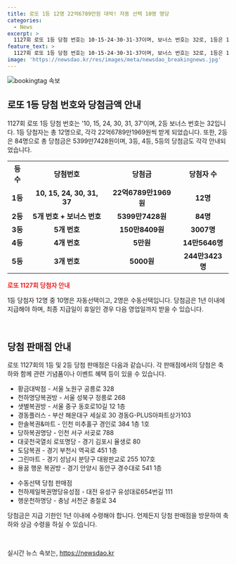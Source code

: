 ```yaml
---
title: 로또 1등 12명 22억6789만원 대박! 자동 선택 10명 명당
categories:
  - News
excerpt: >
  1127회 로또 1등 당첨 번호는 10·15·24·30·31·37이며, 보너스 번호는 32로, 1등은 12명, 2등은 84명, 3등은 3007명에게 당첨금이 지급된다. 판매점과 수동선택된 당첨자 정보도 공개됐으며, 당첨금은 1년 이내에 수령 가능하다. 1등 당첨자 중 10명은 자동선택으로, 로또 판매점과 당첨 번호 등 상세 정보를 확인할 수 있다. 
feature_text: >
  1127회 로또 1등 당첨 번호는 10·15·24·30·31·37이며, 보너스 번호는 32로, 1등은 12명, 2등은 84명, 3등은 3007명에게 당첨금이 지급된다. 판매점과 수동선택된 당첨자 정보도 공개됐으며, 당첨금은 1년 이내에 수령 가능하다. 1등 당첨자 중 10명은 자동선택으로, 로또 판매점과 당첨 번호 등 상세 정보를 확인할 수 있다. 
image: 'https://newsdao.kr/res/images/meta/newsdao_breakingnews.jpg'
---
```


<p><img src="https://newsdao.kr/res/images/meta/newsdao_breakingnews.jpg" alt="bookingtag 속보" /></p>

<h2 data-ke-size="size26">로또 1등 당첨 번호와 당첨금액 안내</h2>

<p data-ke-size="size16">1127회 로또 1등 당첨 번호는 '10, 15, 24, 30, 31, 37'이며, 2등 보너스 번호는 32입니다. 1등 당첨자는 총 12명으로, 각각 22억6789만1969원씩 받게 되었습니다. 또한, 2등은 84명으로 총 당첨금은 5399만7428원이며, 3등, 4등, 5등의 당첨금도 각각 안내되었습니다.</p>

<table>
    <tr>
        <th><b>등수</b></th>
        <th><b>당첨번호</b></th>
        <th><b>당첨금</b></th>
        <th><b>당첨자 수</b></th>
    </tr>
    <tr>
        <td style="text-align: center; height: 17px;"><b>1등</b></td>
        <td style="text-align: center; height: 17px;"><b>10, 15, 24, 30, 31, 37</b></td>
        <td style="text-align: center; height: 17px;"><b>22억6789만1969원</b></td>
        <td style="text-align: center; height: 17px;"><b>12명</b></td>
    </tr>
    <tr>
        <td style="text-align: center; height: 17px;"><b>2등</b></td>
        <td style="text-align: center; height: 17px;"><b>5개 번호 + 보너스 번호</b></td>
        <td style="text-align: center; height: 17px;"><b>5399만7428원</b></td>
        <td style="text-align: center; height: 17px;"><b>84명</b></td>
    </tr>
    <tr>
        <td style="text-align: center; height: 17px;"><b>3등</b></td>
        <td style="text-align: center; height: 17px;"><b>5개 번호</b></td>
        <td style="text-align: center; height: 17px;"><b>150만8409원</b></td>
        <td style="text-align: center; height: 17px;"><b>3007명</b></td>
    </tr>
    <tr>
        <td style="text-align: center; height: 17px;"><b>4등</b></td>
        <td style="text-align: center; height: 17px;"><b>4개 번호</b></td>
        <td style="text-align: center; height: 17px;"><b>5만원</b></td>
        <td style="text-align: center; height: 17px;"><b>14만5646명</b></td>
    </tr>
    <tr>
        <td style="text-align: center; height: 17px;"><b>5등</b></td>
        <td style="text-align: center; height: 17px;"><b>3개 번호</b></td>
        <td style="text-align: center; height: 17px;"><b>5000원</b></td>
        <td style="text-align: center; height: 17px;"><b>244만3423명</b></td>
    </tr>
</table>

<p><b><span style="color: #ee2323;">로또 1127회 당첨자 안내</span></b></p>

<p data-ke-size="size16">1등 당첨자 12명 중 10명은 자동선택이고, 2명은 수동선택입니다. 당첨금은 1년 이내에 지급해야 하며, 최종 지급일이 휴일인 경우 다음 영업일까지 받을 수 있습니다.</p>

<p data-ke-size="size16">&nbsp;</p>

<h2 data-ke-size="size26">당첨 판매점 안내</h2>

<p data-ke-size="size16">로또 1127회의 1등 및 2등 당첨 판매점은 다음과 같습니다. 각 판매점에서의 당첨은 축하와 함께 관련 기념품이나 이벤트 혜택 등이 있을 수 있습니다.</p>

<ul>
    <li>황금대박점 - 서울 노원구 공릉로 328</li>
    <li>천하명당복권방 - 서울 성북구 정릉로 268</li>
    <li>샛별복권방 - 서울 중구 동호로10길 12 1층</li>
    <li>경동플러스 - 부산 해운대구 세실로 30 경동G-PLUS아파트상가103</li>
    <li>한솔복권&마트 - 인천 미추홀구 경인로 384 1층 1호</li>
    <li>당하복권명당 - 인천 서구 서곶로 788</li>
    <li>대곶천국열쇠 로또명당 - 경기 김포시 율생로 80</li>
    <li>도담복권 - 경기 부천시 역곡로 451 1층</li>
    <li>그린마트 - 경기 성남시 분당구 대왕판교로 255 107호</li>
    <li>용꿈 행운 복권방 - 경기 안양시 동안구 경수대로 541 1층</li>
</ul>

<ul>
    <li>수동선택 당첨 판매점</li>
    <li>천하제일복권명당유성점 - 대전 유성구 유성대로654번길 111</li>
    <li>행운천하명당 - 충남 서천군 충절로 34</li>
</ul>

<p data-ke-size="size16">당첨금은 지급 기한인 1년 이내에 수령해야 합니다. 언제든지 당첨 판매점을 방문하여 축하와 상금 수령을 하실 수 있습니다.</p>

<p data-ke-size="size16">&nbsp;</p>
실시간 뉴스 속보는, <a href="https://newsdao.kr" rel="dofollow">https://newsdao.kr</a>


